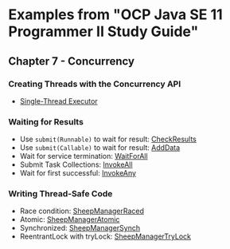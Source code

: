 # Examples from "OCP Java SE 11 Programmer II Study Guide"

## Chapter 7 - Concurrency

### Creating Threads with the Concurrency API
* [Single-Thread Executor](src/main/java/learn/ocp/progr2/ch07concurrency/ZooInfo.java)

### Waiting for Results
* Use `submit(Runnable)` to wait for result: [CheckResults](src/main/java/learn/ocp/progr2/ch07concurrency/CheckResults.java)
* Use `submit(Callable)` to wait for result: [AddData](src/main/java/learn/ocp/progr2/ch07concurrency/AddData.java)
* Wait for service termination: [WaitForAll](src/main/java/learn/ocp/progr2/ch07concurrency/WaitForAll.java)
* Submit Task Collections: [InvokeAll](src/main/java/learn/ocp/progr2/ch07concurrency/InvokeAll.java)
* Wait for first successful: [InvokeAny](src/main/java/learn/ocp/progr2/ch07concurrency/InvokeAny.java)

### Writing Thread-Safe Code
* Race condition: [SheepManagerRaced](src/main/java/learn/ocp/progr2/ch07concurrency/SheepManagerRaced.java)
* Atomic: [SheepManagerAtomic](src/main/java/learn/ocp/progr2/ch07concurrency/SheepManagerAtomic.java)
* Synchronized: [SheepManagerSynch](src/main/java/learn/ocp/progr2/ch07concurrency/SheepManagerSynch.java)
* ReentrantLock with tryLock: [SheepManagerTryLock](src/main/java/learn/ocp/progr2/ch07concurrency/SheepManagerTryLock.java)
